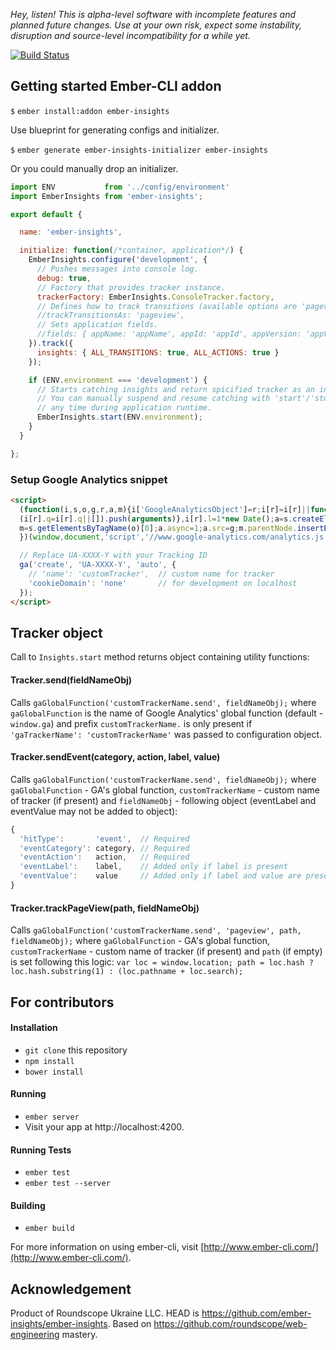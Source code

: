 _Hey, listen! This is alpha-level software with incomplete features and planned future changes. Use at your own risk, expect some instability, disruption and source-level incompatibility for a while yet._

[![Build Status](https://travis-ci.org/ember-insights/ember-insights.svg?branch=master)](https://travis-ci.org/ember-insights/ember-insights)

## Getting started Ember-CLI addon

`$` `ember install:addon ember-insights`

Use blueprint for generating configs and initializer.

`$` `ember generate ember-insights-initializer ember-insights`

Or you could manually drop an initializer.

```javascript
import ENV           from '../config/environment'
import EmberInsights from 'ember-insights';

export default {

  name: 'ember-insights',

  initialize: function(/*container, application*/) {
    EmberInsights.configure('development', {
      // Pushes messages into console log.
      debug: true,
      // Factory that provides tracker instance.
      trackerFactory: EmberInsights.ConsoleTracker.factory,
      // Defines how to track transitions (available options are 'pageview', 'event').
      //trackTransitionsAs: 'pageview',
      // Sets application fields.
      //fields: { appName: 'appName', appId: 'appId', appVersion: 'appVersion'},
    }).track({
      insights: { ALL_TRANSITIONS: true, ALL_ACTIONS: true }
    });

    if (ENV.environment === 'development') {
      // Starts catching insights and return spicified tracker as an instance.
      // You can manually suspend and resume catching with 'start'/'stop' functions
      // any time during application runtime.
      EmberInsights.start(ENV.environment);
    }
  }

};

```

### Setup Google Analytics snippet

```html
<script>
  (function(i,s,o,g,r,a,m){i['GoogleAnalyticsObject']=r;i[r]=i[r]||function(){
  (i[r].q=i[r].q||[]).push(arguments)},i[r].l=1*new Date();a=s.createElement(o),
  m=s.getElementsByTagName(o)[0];a.async=1;a.src=g;m.parentNode.insertBefore(a,m)
  })(window,document,'script','//www.google-analytics.com/analytics.js','ga');

  // Replace UA-XXXX-Y with your Tracking ID
  ga('create', 'UA-XXXX-Y', 'auto', {
    // 'name': 'customTracker',  // custom name for tracker
    'cookieDomain': 'none'       // for development on localhost
  });
</script>
```



## Tracker object
Call to `Insights.start` method returns object containing utility functions:

#### Tracker.send(fieldNameObj)
Calls `gaGlobalFunction('customTrackerName.send', fieldNameObj);` where `gaGlobalFunction` is the name of Google Analytics' global function (default - `window.ga`) and prefix `customTrackerName.` is only present if `'gaTrackerName': 'customTrackerName'` was passed to configuration object.

#### Tracker.sendEvent(category, action, label, value)
Calls `gaGlobalFunction('customTrackerName.send', fieldNameObj);` where `gaGlobalFunction` - GA's global function, `customTrackerName` - custom name of tracker (if present) and `fieldNameObj` - following object (eventLabel and eventValue may not be added to object):
```javascript
{
  'hitType':       'event',  // Required
  'eventCategory': category, // Required
  'eventAction':   action,   // Required
  'eventLabel':    label,    // Added only if label is present
  'eventValue':    value     // Added only if label and value are present
}
```

#### Tracker.trackPageView(path, fieldNameObj)

Calls `gaGlobalFunction('customTrackerName.send', 'pageview', path, fieldNameObj);` where `gaGlobalFunction` - GA's global function, `customTrackerName` - custom name of tracker (if present) and `path` (if empty) is set following this logic: `var loc = window.location; path = loc.hash ? loc.hash.substring(1) : (loc.pathname + loc.search);`



## For contributors

#### Installation

* `git clone` this repository
* `npm install`
* `bower install`

#### Running

* `ember server`
* Visit your app at http://localhost:4200.

#### Running Tests

* `ember test`
* `ember test --server`

#### Building

* `ember build`

For more information on using ember-cli, visit [http://www.ember-cli.com/](http://www.ember-cli.com/).



## Acknowledgement

Product of Roundscope Ukraine LLC. HEAD is https://github.com/ember-insights/ember-insights. Based on https://github.com/roundscope/web-engineering mastery.
